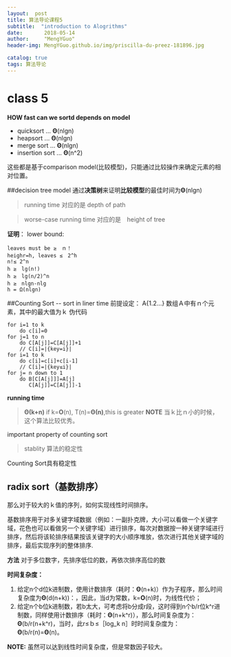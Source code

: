 ```yaml
---
layout:  post  
title: 算法导论课程5
subtitle:  "introduction to Alogrithms"
date:       2018-05-14
author:     "MengYGuo"
header-img: MengYGuo.github.io/img/priscilla-du-preez-181896.jpg

catalog: true
tags: 算法导论
---
```


# class 5
**HOW fast can we sortd depends on model**

 - quicksort ... **Θ**(nlgn)
 - heapsort ... **Θ**(nlgn)
 - merge sort ... **Θ**(nlgn)
 - insertion sort ... **Θ**(n^2)

这些都是基于comparison model(比较模型)，只能通过比较操作来确定元素的相对位置。　

##decision tree model
通过**决策树**来证明**比较模型**的最佳时间为**Θ**(nlgn)

> running time 对应的是 depth of path

> worse-case running time 对应的是　height of tree

**证明**：
lower bound:

    leaves must be ≥　ｎ！
    heighr=h, leaves ≤　2^h
    n!≤ 2^n
    h ≥　lg(n!)
    h ≥　lg(n/2)^n
    h ≥　nlgn-nlg
    h = Ω(nlgn)

##Counting Sort -- sort in liner time
前提设定：
A{1.2...} 数组Ａ中有ｎ个元素，其中的最大值为ｋ
伪代码

    for i=1 to k
        do c[i]=0
    for j=1 to n
        do C[A[j]]=C[A[j]]+1 
        // C[i]=|{key=i}|
    for i=1 to k
        do c[i]=c[i]+c[i-1]
        // C[i]=|{key≤i}|
    for j= n down to 1
        do B[C[A[j]]]=A[j]
           C[A[j]]=C[A[j]]-1
     
 

**running time** 
> **Θ(k+n)**
> if k=**O**(n), T(n)=**Θ(n)**,this is greater
**NOTE**
当ｋ比ｎ小的时候，这个算法比较优秀。

important property of counting sort 

> stablity 算法的稳定性　

Counting Sort具有稳定性 

## radix sort（基数排序）
那么对于较大的ｋ值的序列，如何实现线性时间排序。

基数排序用于对多关键字域数据（例如：一副扑克牌，大小可以看做一个关键字域，花色也可以看做另一个关键字域）进行排序，每次对数据按一种关键字域进行排序，然后将该轮排序结果按该关键字的大小顺序堆放，依次进行其他关键字域的排序，最后实现序列的整体排序.

**方法**
对于多位数字，先排序低位的数，再依次排序高位的数

**时间复杂度：**

 1. 给定n个d位k进制数，使用计数排序（耗时：**Θ**(n+k)）作为子程序，那么时间复杂度为**Θ**(d(n+k))：，因此，当d为常数，k=**O**(n)时，为线性代价；
 2. 给定n个b位k进制数，若b太大，可考虑将b分成r段，这时得到n个b/r位k^r进制数，同样使用计数排序（耗时：**Θ**(n+k^r)），那么时间复杂度为：**Θ**(b/r(n+k^r)，当时，此r≤ｂ≤［log_k n］时时间复杂度为：**Θ**(b/r(n)=**Θ**(n)。

**NOTE:**
虽然可以达到线性时间复杂度，但是常数因子较大。

